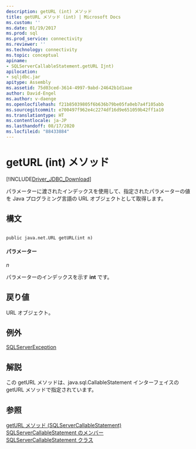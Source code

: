 ```yaml
---
description: getURL (int) メソッド
title: getURL メソッド (int) | Microsoft Docs
ms.custom: ''
ms.date: 01/19/2017
ms.prod: sql
ms.prod_service: connectivity
ms.reviewer: ''
ms.technology: connectivity
ms.topic: conceptual
apiname:
- SQLServerCallableStatement.getURL Ijnt)
apilocation:
- sqljdbc.jar
apitype: Assembly
ms.assetid: 75d03ced-3614-4997-9abd-24642b1d1aae
author: David-Engel
ms.author: v-daenge
ms.openlocfilehash: f21b85039805f6b636b79be05fa0eb7a4f105abb
ms.sourcegitcommit: e700497f962e4c2274df16d9e651059b42ff1a10
ms.translationtype: HT
ms.contentlocale: ja-JP
ms.lasthandoff: 08/17/2020
ms.locfileid: "88433884"
---
```

# <a name="geturl-method-int"></a>getURL (int) メソッド
[!INCLUDE[Driver_JDBC_Download](../../../includes/driver_jdbc_download.md)]

  パラメーターに渡されたインデックスを使用して、指定されたパラメーターの値を Java プログラミング言語の URL オブジェクトとして取得します。  
  
## <a name="syntax"></a>構文  
  
```  
  
public java.net.URL getURL(int n)  
```  
  
#### <a name="parameters"></a>パラメーター  
 *n*  
  
 パラメーターのインデックスを示す **int** です。  
  
## <a name="return-value"></a>戻り値  
 URL オブジェクト。  
  
## <a name="exceptions"></a>例外  
 [SQLServerException](../../../connect/jdbc/reference/sqlserverexception-class.md)  
  
## <a name="remarks"></a>解説  
 この getURL メソッドは、java.sql.CallableStatement インターフェイスの getURL メソッドで指定されています。  
  
## <a name="see-also"></a>参照  
 [getURL メソッド &#40;SQLServerCallableStatement&#41;](../../../connect/jdbc/reference/geturl-method-sqlservercallablestatement.md)   
 [SQLServerCallableStatement のメンバー](../../../connect/jdbc/reference/sqlservercallablestatement-members.md)   
 [SQLServerCallableStatement クラス](../../../connect/jdbc/reference/sqlservercallablestatement-class.md)  
  
  
